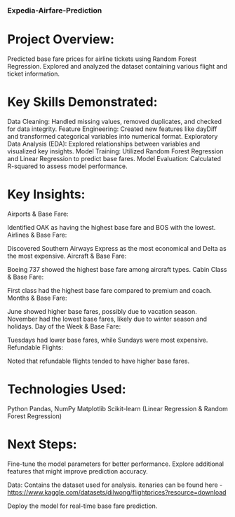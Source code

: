 ### Expedia-Airfare-Prediction

# Project Overview:
Predicted base fare prices for airline tickets using Random Forest Regression.
Explored and analyzed the dataset containing various flight and ticket information.

# Key Skills Demonstrated:
Data Cleaning: Handled missing values, removed duplicates, and checked for data integrity.
Feature Engineering: Created new features like dayDiff and transformed categorical variables into numerical format.
Exploratory Data Analysis (EDA): Explored relationships between variables and visualized key insights.
Model Training: Utilized Random Forest Regression and Linear Regression to predict base fares.
Model Evaluation: Calculated R-squared to assess model performance.

# Key Insights:
Airports & Base Fare:

Identified OAK as having the highest base fare and BOS with the lowest.
Airlines & Base Fare:

Discovered Southern Airways Express as the most economical and Delta as the most expensive.
Aircraft & Base Fare:

Boeing 737 showed the highest base fare among aircraft types.
Cabin Class & Base Fare:

First class had the highest base fare compared to premium and coach.
Months & Base Fare:

June showed higher base fares, possibly due to vacation season.
November had the lowest base fares, likely due to winter season and holidays.
Day of the Week & Base Fare:

Tuesdays had lower base fares, while Sundays were most expensive.
Refundable Flights:

Noted that refundable flights tended to have higher base fares.

# Technologies Used:
Python
Pandas, NumPy
Matplotlib
Scikit-learn (Linear Regression & Random Forest Regression)

# Next Steps:
Fine-tune the model parameters for better performance.
Explore additional features that might improve prediction accuracy.

Data: Contains the dataset used for analysis. itenaries can be found here - https://www.kaggle.com/datasets/dilwong/flightprices?resource=download

Deploy the model for real-time base fare prediction.

